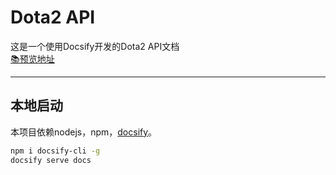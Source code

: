 # Dota2 API
这是一个使用Docsify开发的Dota2 API文档  
[📚预览地址](https://bigciba.github.io/Dota2-API-Docsify)  

---
## 本地启动
本项目依赖nodejs，npm，[docsify](https://docsify.js.org/)。
```bash
npm i docsify-cli -g
docsify serve docs
```